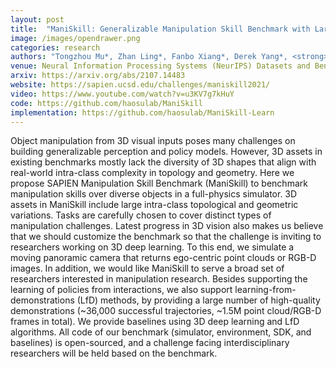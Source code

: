 ```yaml
---
layout: post
title:  "ManiSkill: Generalizable Manipulation Skill Benchmark with Large-Scale Demonstrations"
image: /images/opendrawer.png
categories: research
authors: "Tongzhou Mu*, Zhan Ling*, Fanbo Xiang*, Derek Yang*, <strong>Xuanlin Li*</strong>, Stone Tao, Zhiao Huang, Zhiwei Jia, Hao Su"
venue: Neural Information Processing Systems (NeurIPS) Datasets and Benchmarks Track, 2021
arxiv: https://arxiv.org/abs/2107.14483
website: https://sapien.ucsd.edu/challenges/maniskill2021/
video: https://www.youtube.com/watch?v=u3KV7g7kHuY
code: https://github.com/haosulab/ManiSkill
implementation: https://github.com/haosulab/ManiSkill-Learn
---
```

Object manipulation from 3D visual inputs poses many challenges on building generalizable perception and policy models. However, 3D assets in existing benchmarks mostly lack the diversity of 3D shapes that align with real-world intra-class complexity in topology and geometry. Here we propose SAPIEN Manipulation Skill Benchmark (ManiSkill) to benchmark manipulation skills over diverse objects in a full-physics simulator. 3D assets in ManiSkill include large intra-class topological and geometric variations. Tasks are carefully chosen to cover distinct types of manipulation challenges. Latest progress in 3D vision also makes us believe that we should customize the benchmark so that the challenge is inviting to researchers working on 3D deep learning. To this end, we simulate a moving panoramic camera that returns ego-centric point clouds or RGB-D images. In addition, we would like ManiSkill to serve a broad set of researchers interested in manipulation research. Besides supporting the learning of policies from interactions,  we also support learning-from-demonstrations (LfD) methods, by providing a large number of high-quality demonstrations (~36,000 successful trajectories, ~1.5M point cloud/RGB-D frames in total). We provide baselines using 3D deep learning and LfD algorithms. All code of our benchmark (simulator, environment, SDK, and baselines) is open-sourced, and a challenge facing interdisciplinary researchers will be held based on the benchmark. 
